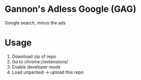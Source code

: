 # Gannon's Adless Google (GAG)
Google search, minus the ads

# Usage
1. Download zip of repo
2. Go to chrome://extensions/
3. Enable developer mode
4. Load unpacked -> upload this repo
